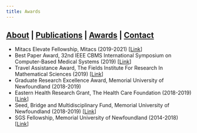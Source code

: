 ```yaml
---
title: Awards
---
```


## [About](index.md) | [Publications](publications.md) | [Awards](awards.md) | [Contact](contact.md)

- Mitacs Elevate Fellowship, Mitacs (2019-2021) [[Link](https://www.mitacs.ca/en/programs/elevate/program-details)]
- Best Paper Award, 32nd IEEE CBMS International Symposium on Computer-Based Medical Systems (2019) [[Link](http://www.cbms2019.org/)]
- Travel Assistance Award, The Fields Institute For Research In Mathematical Sciences (2019) [[Link](http://www.fields.utoronto.ca/activities/18-19/NP50)]
- Graduate Research Excellence Award, Memorial University of Newfoundland (2018-2019)
- Eastern Health Research Grant, The Health Care Foundation (2018-2019) [[Link](https://www.healthcarefoundation.ca/pages/events-and-programs/research/education)]
- Seed, Bridge and Multidisciplinary Fund, Memorial University of Newfoundland (2018-2019) [[Link](https://www.mun.ca/research/explore/srip/Seedfundterms.php)]
- SGS Fellowship, Memorial University of Newfoundland (2014-2018) [[Link](https://www.mun.ca/sgs/support_guidelines.pdf)]
